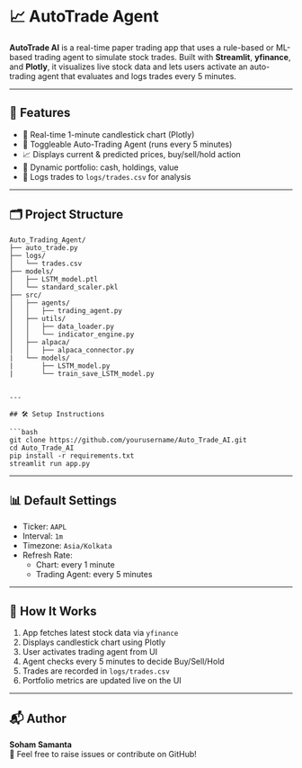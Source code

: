 # 📈 AutoTrade Agent

**AutoTrade AI** is a real-time paper trading app that uses a rule-based or ML-based trading agent to simulate stock trades. Built with **Streamlit**, **yfinance**, and **Plotly**, it visualizes live stock data and lets users activate an auto-trading agent that evaluates and logs trades every 5 minutes.

---

## 🚀 Features

- 🔄 Real-time 1-minute candlestick chart (Plotly)
- 🤖 Toggleable Auto-Trading Agent (runs every 5 minutes)
- 📈 Displays current & predicted prices, buy/sell/hold action
- 💼 Dynamic portfolio: cash, holdings, value
- 📝 Logs trades to `logs/trades.csv` for analysis

---

## 🗂️ Project Structure

```
Auto_Trading_Agent/
├── auto_trade.py                  
├── logs/
│   └── trades.csv             
├── models/ 
│   ├── LSTM_model.ptl
│   └── standard_scaler.pkl              
├── src/
│   ├── agents/
│   │   ├── trading_agent.py
│   ├── utils/
│   │   ├── data_loader.py
│   │   └── indicator_engine.py
│   ├── alpaca/
│   │   ├── alpaca_connector.py
|   └── models/
|       ├── LSTM_model.py
|       └── train_save_LSTM_model.py


---

## 🛠️ Setup Instructions

```bash
git clone https://github.com/yourusername/Auto_Trade_AI.git
cd Auto_Trade_AI
pip install -r requirements.txt
streamlit run app.py
```

---

## 📊 Default Settings

- Ticker: `AAPL`
- Interval: `1m`
- Timezone: `Asia/Kolkata`
- Refresh Rate:  
  - Chart: every 1 minute  
  - Trading Agent: every 5 minutes

---

## 🧪 How It Works

1. App fetches latest stock data via `yfinance`
2. Displays candlestick chart using Plotly
3. User activates trading agent from UI
4. Agent checks every 5 minutes to decide Buy/Sell/Hold
5. Trades are recorded in `logs/trades.csv`
6. Portfolio metrics are updated live on the UI

---

## 📬 Author

**Soham Samanta**  
📧 Feel free to raise issues or contribute on GitHub!
